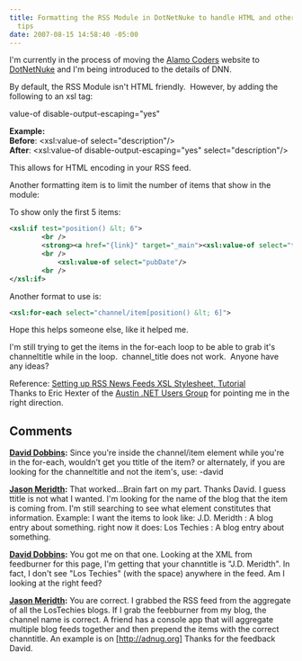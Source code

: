 ```yaml
---
title: Formatting the RSS Module in DotNetNuke to handle HTML and other formatting
  tips
date: 2007-08-15 14:58:40 -05:00
---
```


I'm currently in the process of moving the [Alamo Coders](http://www.alamocoders.net) website to [DotNetNuke](http://www.dotnetnuke.com) and I'm being introduced to the details of DNN.

By default, the RSS Module isn't HTML friendly.  However, by adding the following to an xsl tag:  
  
value-of disable-output-escaping="yes"

**Example:  
Before**: <xsl:value-of select="description"/>  
**After**: <xsl:value-of disable-output-escaping="yes" select="description"/>

This allows for HTML encoding in your RSS feed.

Another formatting item is to limit the number of items that show in the module:

To show only the first 5 items:

```xml
<xsl:if test="position() &lt; 6">  
        <br />   
        <strong><a href="{link}" target="_main"><xsl:value-of select="title"/></a></strong>  
        <br />   
            <xsl:value-of select="pubDate"/>   
        <br />   
</xsl:if>
```

Another format to use is:

```xml
<xsl:for-each select="channel/item[position() &lt; 6]">
```

Hope this helps someone else, like it helped me.

I'm still trying to get the items in the for-each loop to be able to grab it's channeltitle while in the loop.  channel_title does not work.  Anyone have any ideas?

Reference: [Setting up RSS News Feeds XSL Stylesheet, Tutorial](http://www.dnncreative.com/Home/RSSNewsFeedXSLStylesheet/tabid/162/Default.aspx)  
Thanks to Eric Hexter of the [Austin .NET Users Group](http://www.adnug.org) for pointing me in the right direction.

## Comments

**[David Dobbins](#63 "2007-08-15 16:27:12"):** Since you're inside the channel/item element while you're in the for-each, wouldn't  get you ttitle of the item? or alternately, if you are looking for the channeltitle and not the item's, use:  -david

**[Jason Meridth](#64 "2007-08-15 18:07:46"):** That worked...Brain fart on my part. Thanks David. I guess ttitle is not what I wanted. I'm looking for the name of the blog that the item is coming from. I'm still searching to see what element constitutes that information. Example: I want the items to look like: J.D. Meridth : A blog entry about something. right now it does: Los Techies : A blog entry about something.

**[David Dobbins](#65 "2007-08-15 18:47:12"):** You got me on that one. Looking at the XML from feedburner for this page, I'm getting that your channtitle is "J.D. Meridth". In fact, I don't see "Los Techies" (with the space) anywhere in the feed. Am I looking at the right feed?

**[Jason Meridth](#66 "2007-08-15 21:17:19"):** You are correct. I grabbed the RSS feed from the aggregate of all the LosTechies blogs. If I grab the feebburner from my blog, the channel name is correct. A friend has a console app that will aggregate multiple blog feeds together and then prepend the items with the correct channtitle. An example is on [http://adnug.org] Thanks for the feedback David.
